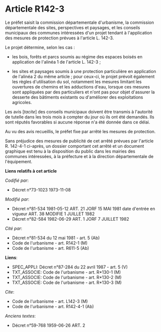 # Article R142-3

Le préfet saisit la commission départementale d'urbanisme, la commission départementale des sites, perspectives et paysages,
et les conseils municipaux des communes intéressées d'un projet tendant à l'application des mesures de protection prévues à
l'article L. 142-3.

Le projet détermine, selon les cas :

- les bois, forêts et parcs soumis au régime des espaces boisés en application de l'alinéa 1 de l'article L. 142-3 ;

- les sites et paysages soumis à une protection particulière en application de l'alinéa 2 du même article ; pour ceux-ci, le
projet prévoit également les règles d'utilisation du sol, notamment les mesures limitant les ouvertures de chemins et les
adductions d'eau, lorsque ces mesures sont appliquées par des particuliers et n'ont pas pour objet d'assurer la desserte des
bâtiments existants ou d'améliorer des exploitations agricoles.

Les avis [*tacite*] des conseils municipaux doivent être transmis à l'autorité de tutelle dans les trois mois à compter du
jour où ils ont été demandés. Ils sont réputés favorables si aucune réponse n'a été donnée dans ce délai.

Au vu des avis recueillis, le préfet fixe par arrêté les mesures de protection.

Sans préjudice des mesures de publicité de cet arrêté prévues par l'article R. 142-4-1 ci-après, un dossier comportant cet
arrêté et un document graphique est tenu à la disposition du public dans les mairies des communes intéressées, à la
préfecture et à la direction départementale de l'équipement.

**Liens relatifs à cet article**

_Codifié par_:

  - Décret n°73-1023 1973-11-08

_Modifié par_:

  - Décret n°81-534 1981-05-12 ART. 21 JORF 15 MAI 1981 date d'entrée en vigueur ART. 38 MODIFIE 1 JUILLET 1982
  - Décret n°82-584 1982-06-29 ART. 1 JORF 7 JUILLET 1982

_Cité par_:

  - Décret n°81-534 du 12 mai 1981 - art. 5 (Ab)
  - Code de l'urbanisme - art. R142-1 (M)
  - Code de l'urbanisme - art. R611-5 (Ab)

**Liens**:

  - SPEC_APPLI: Décret n°87-284 du 22 avril 1987 - art. 5 (V)
  - TXT_ASSOCIE: Code de l'urbanisme - art. R*130-1 (M)
  - TXT_ASSOCIE: Code de l'urbanisme - art. R*130-2 (M)
  - TXT_ASSOCIE: Code de l'urbanisme - art. R*130-3 (M)

_Cite_:

  - Code de l'urbanisme - art. L142-3 (M)
  - Code de l'urbanisme - art. R142-4-1 (Ab)

_Anciens textes_:

  - Décret n°59-768 1959-06-26 ART. 2
